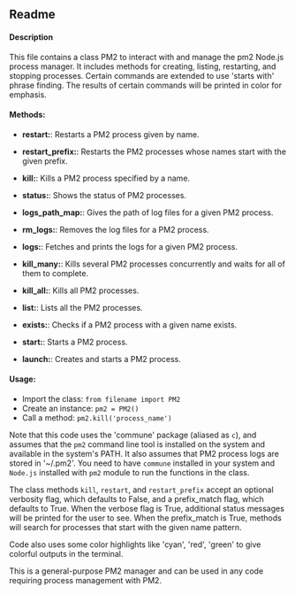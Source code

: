 ## Readme

#### Description
This file contains a class PM2 to interact with and manage the pm2 Node.js process manager. It includes methods for creating, listing, restarting, and stopping processes. Certain commands are extended to use 'starts with' phrase finding. The results of certain commands will be printed in color for emphasis.  

#### Methods:

- **restart:**: Restarts a PM2 process given by name. 

- **restart_prefix:**: Restarts the PM2 processes whose names start with the given prefix.

- **kill:**: Kills a PM2 process specified by a name. 

- **status:**: Shows the status of PM2 processes. 

- **logs_path_map:**: Gives the path of log files for a given PM2 process.

- **rm_logs:**:  Removes the log files for a PM2 process.

- **logs:**: Fetches and prints the logs for a given PM2 process.

- **kill_many:**: Kills several PM2 processes concurrently and waits for all of them to complete.

- **kill_all:**: Kills all PM2 processes. 

- **list:**: Lists all the PM2 processes.

- **exists:**: Checks if a PM2 process with a given name exists.

- **start:**: Starts a PM2 process. 

- **launch:**: Creates and starts a PM2 process.

#### Usage:
- Import the class: `from filename import PM2`
- Create an instance: `pm2 = PM2()`
- Call a method: `pm2.kill('process_name')`

Note that this code uses the 'commune' package (aliased as `c`), and assumes that the `pm2` command line tool is installed on the system and available in the system's PATH. It also assumes that PM2 process logs are stored in '~/.pm2'. You need to have `commune` installed in your system and `Node.js` installed with `pm2` module to run the functions in the class.

The class methods `kill`, `restart`, and `restart_prefix` accept an optional verbosity flag, which defaults to False, and a prefix_match flag, which defaults to True. When the verbose flag is True, additional status messages will be printed for the user to see. When the prefix_match is True, methods will search for processes that start with the given name pattern. 

Code also uses some color highlights like 'cyan', 'red', 'green' to give colorful outputs in the terminal.

This is a general-purpose PM2 manager and can be used in any code requiring process management with PM2.